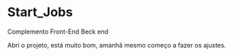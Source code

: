 # Start_Jobs
Complemento Front-End Beck end

Abri o projeto, está muito bom, amanhã mesmo começo a fazer os ajustes.